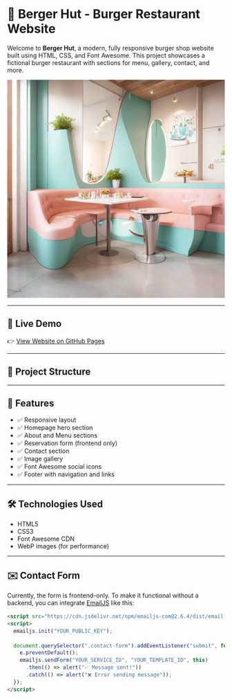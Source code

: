 # 🍔 Berger Hut - Burger Restaurant Website

Welcome to **Berger Hut**, a modern, fully responsive burger shop website built using HTML, CSS, and Font Awesome. This project showcases a fictional burger restaurant with sections for menu, gallery, contact, and more.

![Berger Hut Screenshot](./website%20for%20burger%20shop/gallery1.webp)

---

## 🔗 Live Demo

👉 [View Website on GitHub Pages]([https://your-username.github.io/your-repo-name](https://github.com/RushikeshJadhav2004/burger-web-Design.git))



---

## 📂 Project Structure


---

## 📌 Features

- ✅ Responsive layout
- ✅ Homepage hero section
- ✅ About and Menu sections
- ✅ Reservation form (frontend only)
- ✅ Contact section
- ✅ Image gallery
- ✅ Font Awesome social icons
- ✅ Footer with navigation and links

---

## 🛠 Technologies Used

- HTML5
- CSS3
- Font Awesome CDN
- WebP images (for performance)

---

## ✉️ Contact Form

Currently, the form is frontend-only. To make it functional without a backend, you can integrate [EmailJS](https://www.emailjs.com/) like this:

```html
<script src="https://cdn.jsdelivr.net/npm/emailjs-com@2.6.4/dist/email.min.js"></script>
<script>
  emailjs.init("YOUR_PUBLIC_KEY");

  document.querySelector(".contact-form").addEventListener("submit", function(e) {
    e.preventDefault();
    emailjs.sendForm("YOUR_SERVICE_ID", "YOUR_TEMPLATE_ID", this)
      .then(() => alert("✅ Message sent!"))
      .catch(() => alert("❌ Error sending message"));
  });
</script>
